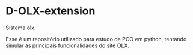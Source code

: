 # D-OLX-extension

Sistema olx.

Esse é um repositório utilizado para estudo de POO em python, tentando simular as principais funcionalidades do site OLX.
